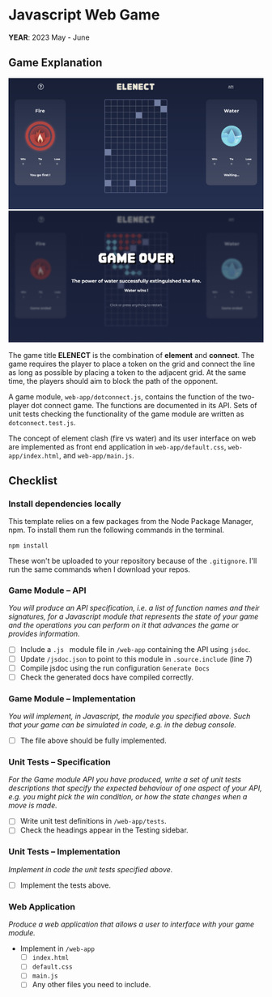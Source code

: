 # Javascript Web Game
**YEAR**: 2023 May - June


## Game Explanation
![Screenshot of Elenect Play Screen](game_play.jpeg)
![Screenshot of Elenect Result Screen](game_result.jpeg)

The game title **ELENECT** is the combination of **element** and **connect**.
The game requires the player to place a token on the grid and connect the line
as long as possible by placing a token to the adjacent grid. 
At the same time, the players should aim to block the path of the opponent. 

A game module, `web-app/dotconnect.js`, contains the function of the two-player dot connect game.
The functions are documented in its API. 
Sets of unit tests checking the functionality of the game module are written as 
`dotconnect.test.js`.

The concept of element clash (fire vs water) and its user interface on web are implemented 
as front end application in `web-app/default.css`, `web-app/index.html`, and `web-app/main.js`.



## Checklist
### Install dependencies locally
This template relies on a few packages from the Node Package Manager, npm.
To install them run the following commands in the terminal.
```properties
npm install
```
These won't be uploaded to your repository because of the `.gitignore`.
I'll run the same commands when I download your repos.

### Game Module – API
*You will produce an API specification, i.e. a list of function names and their signatures, for a Javascript module that represents the state of your game and the operations you can perform on it that advances the game or provides information.*

- [ ] Include a `.js ` module file in `/web-app` containing the API using `jsdoc`.
- [ ] Update `/jsdoc.json` to point to this module in `.source.include` (line 7)
- [ ] Compile jsdoc using the run configuration `Generate Docs`
- [ ] Check the generated docs have compiled correctly.

### Game Module – Implementation
*You will implement, in Javascript, the module you specified above. Such that your game can be simulated in code, e.g. in the debug console.*

- [ ] The file above should be fully implemented.

### Unit Tests – Specification
*For the Game module API you have produced, write a set of unit tests descriptions that specify the expected behaviour of one aspect of your API, e.g. you might pick the win condition, or how the state changes when a move is made.*

- [ ] Write unit test definitions in `/web-app/tests`.
- [ ] Check the headings appear in the Testing sidebar.

### Unit Tests – Implementation
*Implement in code the unit tests specified above.*

- [ ] Implement the tests above.

### Web Application
*Produce a web application that allows a user to interface with your game module.*

- Implement in `/web-app`
  - [ ] `index.html`
  - [ ] `default.css`
  - [ ] `main.js`
  - [ ] Any other files you need to include.
